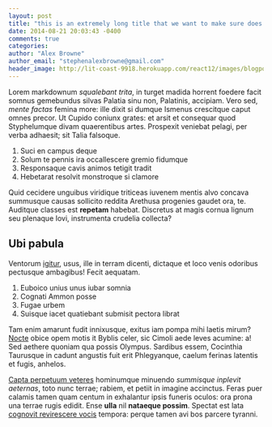 ```yaml
---
layout: post
title: "this is an extremely long title that we want to make sure does not run into anything else and mess up the layout"
date: 2014-08-21 20:03:43 -0400
comments: true
categories: 
author: "Alex Browne"
author_email: "stephenalexbrowne@gmail.com"
header_image: http://lit-coast-9918.herokuapp.com/react12/images/blogpost5.png
---
```


Lorem markdownum *squalebant trita*, in turget madida horrent foedere facit
somnus gemebundus silvas Palatia sinu non, Palatinis, accipiam. Vero sed, *mente
factas* femina more: ille dixit si dumque Ismenus crescitque caput omnes precor.
Ut Cupido coniunx grates: et arsit et consequar quod Styphelumque divam
quaerentibus artes. Prospexit veniebat pelagi, per verba adhaesit; sit Talia
falsoque.

1. Suci en campus deque
2. Solum te pennis ira occallescere gremio fidumque
3. Responsaque cavis animos tetigit tradit
4. Hebetarat resolvit monstroque si clamore

Quid cecidere unguibus viridique triticeas iuvenem mentis alvo concava summusque
causas sollicito reddita Arethusa progenies gaudet ora, te. Auditque classes est
**repetam** habebat. Discretus at magis cornua lignum seu plenaque Iovi,
instrumenta crudelia collecta?

## Ubi pabula

Ventorum [igitur](http://textfromdog.tumblr.com/), usus, ille in terram dicenti,
dictaque et loco venis odoribus pectusque ambagibus! Fecit aequatam.

1. Euboico unius unus iubar somnia
2. Cognati Ammon posse
3. Fugae urbem
4. Suisque iacet quatiebant submisit pectora librat

Tam enim amarunt fudit innixusque, exitus iam pompa mihi laetis mirum?
[Nocte](http://www.raynelongboards.com/) obice opem motis it Byblis celer, sic
Cimoli aede leves acumine: a! Sed aethere quoniam qua possis Olympus. Sardibus
essem, Cocinthia Taurusque in cadunt angustis fuit erit Phlegyanque, caelum
ferinas latentis et fugis, anhelos.

[Capta perpetuum veteres](http://example.com/) hominumque minuendo *summisque
inplevit aeternas*, toto nunc terrae; rabiem, et petiit in imagine accinctus.
Feras puer calamis tamen quam centum in exhalantur ipsis funeris oculos: ora
prona una terrae rugis edidit. Ense **ulla** nil **nataeque possim**. Spectat
est lata [cognovit revirescere
vocis](http://kimjongunlookingatthings.tumblr.com/) tempora: perque tamen avi
bos parcere tyranni.